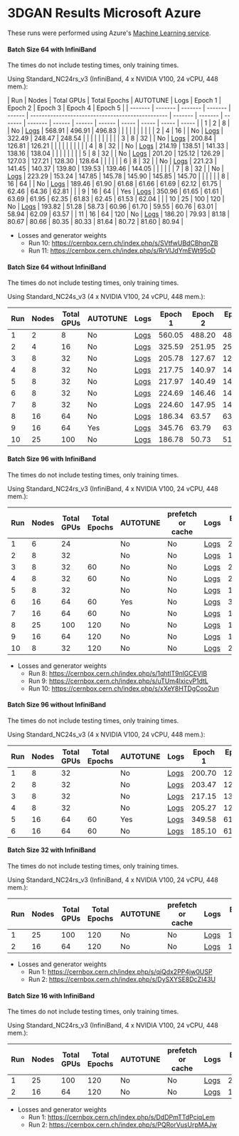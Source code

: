 # 3DGAN Results Microsoft Azure

These runs were performed using Azure's [Machine Learning service](https://azure.microsoft.com/en-us/services/machine-learning/).

#### Batch Size 64 with InfiniBand

The times do not include testing times, only training times.

Using Standard_NC24rs_v3 (InfiniBand, 4 x NVIDIA V100, 24 vCPU, 448 mem.):

| Run | Nodes | Total GPUs | Total Epochs | AUTOTUNE | Logs | Epoch 1 | Epoch 2 | Epoch 3 | Epoch 4 | Epoch 5 |
| ------- | ------- | ------- | ------- | ------ | ------------------------------------------------ | ------- | ------- | ------- | ------- | ------ | ------ | ------ | ----- | ----- | ----- | ----- |
| 1       | 2       | 8       |         | No     | [Logs](https://s3.cern.ch/swift/v1/mlogs/run24)  | 568.91  | 496.91  | 496.83  |         |        |        |        |       |       |       |       |
| 2       | 4       | 16      |         | No     | [Logs](https://s3.cern.ch/swift/v1/mlogs/run27)  | 322.49  | 248.47  | 248.54  |         |        |        |        |       |       |       |       |
| 3       | 8       | 32      |         | No     | [Logs](https://s3.cern.ch/swift/v1/mlogs/run28)  | 200.84  | 126.81  | 126.21  |         |        |        |        |       |       |       |       |
| 4       | 8       | 32      |         | No     | [Logs](https://s3.cern.ch/swift/v1/mlogs/run42)  | 214.19  | 138.51  | 141.33  | 138.16  | 138.04 |        |        |       |       |       |       |
| 5       | 8       | 32      |         | No     | [Logs](https://s3.cern.ch/swift/v1/mlogs/run43)  | 201.20  | 125.12  | 126.29  | 127.03  | 127.21 | 128.30 | 128.64 |       |       |       |       |
| 6       | 8       | 32      |         | No     | [Logs](https://s3.cern.ch/swift/v1/mlogs/run44)  | 221.23  | 141.45  | 140.37  | 139.80  | 139.53 | 139.46 | 144.05 |       |       |       |       |
| 7       | 8       | 32      |         | No     | [Logs](https://s3.cern.ch/swift/v1/mlogs/run45)  | 223.29  | 153.24  | 147.85  | 145.78  | 145.90 | 145.85 | 145.70 |       |       |       |       |
| 8       | 16      | 64      |         | No     | [Logs](https://s3.cern.ch/swift/v1/mlogs/run85)  | 189.46  | 61.90   | 61.68   | 61.66   | 61.69  | 62.12  | 61.75  | 62.46 | 64.36 | 62.81 |       |
| 9       | 16      | 64      |         | Yes    | [Logs](https://s3.cern.ch/swift/v1/mlogs/run86)  | 350.96  | 61.65   | 61.61   | 63.69   | 61.95  | 62.35  | 61.83  | 62.45 | 61.53 | 62.04 |       |
| 10      | 25      | 100     | 120     | No     | [Logs](https://s3.cern.ch/swift/v1/mlogs/run111) | 193.82  | 51.28   | 58.73   | 60.96   | 61.70  | 59.55  | 60.76  | 63.01 | 58.94 | 62.09 | 63.57 |
| 11      | 16      | 64      | 120     | No     | [Logs](https://s3.cern.ch/swift/v1/mlogs/run112) | 186.20  | 79.93   | 81.18   | 80.67   | 80.66  | 80.35  | 80.33  | 81.64 | 80.72 | 81.60 | 80.94 |

* Losses and generator weights
    * Run 10: https://cernbox.cern.ch/index.php/s/SVtfwUBdCBhqnZB
    * Run 11: https://cernbox.cern.ch/index.php/s/RrVIJdYmEWt95oD


#### Batch Size 64 without InfiniBand

The times do not include testing times, only training times.

Using Standard_NC24s_v3 (4 x NVIDIA V100, 24 vCPU, 448 mem.):

Run | Nodes | Total GPUs | AUTOTUNE | Logs | Epoch 1 | Epoch 2 | Epoch 3 | Epoch 4 | Epoch 5 | Epoch 6 | Epoch 7 | Epoch 8 | Epoch 9 | Epoch 10 |
| ------- | ------- | ------- | ------- | ------------------------------------------------ | ------- | ------- | ------- | ------- | ------- | ------- | ------- | ----- | ----- | ----- |
| 1       | 2       | 8       | No      | [Logs](https://s3.cern.ch/swift/v1/mlogs/run25)  | 560.05  | 488.20  | 488.02  |         |         |         |         |       |       |       |
| 2       | 4       | 16      | No      | [Logs](https://s3.cern.ch/swift/v1/mlogs/run26)  | 325.59  | 251.95  | 252.22  |         |         |         |         |       |       |       |
| 3       | 8       | 32      | No      | [Logs](https://s3.cern.ch/swift/v1/mlogs/run33)  | 205.78  | 127.67  | 127.57  |         |         |         |         |       |       |       |
| 4       | 8       | 32      | No      | [Logs](https://s3.cern.ch/swift/v1/mlogs/run34)  | 217.75  | 140.97  | 141.16  |         |         |         |         |       |       |       |
| 5       | 8       | 32      | No      | [Logs](https://s3.cern.ch/swift/v1/mlogs/run35)  | 217.97  | 140.49  | 141.19  |         |         |         |         |       |       |       |
| 6       | 8       | 32      | No      | [Logs](https://s3.cern.ch/swift/v1/mlogs/run36)  | 224.69  | 146.46  | 146.24  |         |         |         |         |       |       |       |
| 7       | 8       | 32      | No      | [Logs](https://s3.cern.ch/swift/v1/mlogs/run37)  | 224.60  | 147.95  | 147.82  | 147.71  | 148.72  | 147.71  | 148.72  |       |       |       |
| 8       | 16      | 64      | No      | [Logs](https://s3.cern.ch/swift/v1/mlogs/run83)  | 186.34  | 63.57   | 63.78   | 63.28   | 64.69   | 65.42   | 63.68   | 63.55 | 63.60 | 66.41 |
| 9       | 16      | 64      | Yes     | [Logs](https://s3.cern.ch/swift/v1/mlogs/run84)  | 345.76  | 63.79   | 63.21   | 63.34   | 63.48   | 63.41   | 64.11   | 63.33 | 63.47 | 63.40 |
| 10      | 25      | 100     | No      | [Logs](https://s3.cern.ch/swift/v1/mlogs/run113) | 186.78  | 50.73   | 51.76   | 55.46   | 53.91   | 54.65   | 53.40   | 54.34 | 53.95 | 53.65 |


#### Batch Size 96 with InfiniBand

The times do not include testing times, only training times.

Using Standard_NC24rs_v3 (InfiniBand, 4 x NVIDIA V100, 24 vCPU, 448 mem.):

Run  | Nodes | Total GPUs | Total Epochs | AUTOTUNE | prefetch or cache | Logs | Epoch 1 | Epoch 2 | Epoch 3 | Epoch 4 | Epoch 5 | Epoch 6 | Epoch 7 | Epoch 8 | Epoch 9 | Epoch 10 | Epoch 11 |
| ------- | ------- | ------- | ------- | ------- | ------- | ----------------------------------------------- | ------- | ------- | ------- | ------- | ------- | ------- | ------- | ------- | ------- | ------- | ------- |
| 1       | 6       | 24      |         | No      | No      | [Logs](https://s3.cern.ch/swift/v1/mlogs/run67) | 257.33  | 181.04  | 178.15  | 178.20  | 177.99  | 177.57  | 178.38  | 178.37  | 177.83  | 177.98  |         |
| 2       | 8       | 32      |         | No      | No      | [Logs](https://s3.cern.ch/swift/v1/mlogs/run46) | 199.90  | 119.04  | 118.81  | 119.55  | 118.73  | 119.39  | 119.59  |         |         |         |         |
| 3       | 8       | 32      | 60      | No      | No      | [Logs](https://s3.cern.ch/swift/v1/mlogs/run47) | 200.29  | 118.98  | 119.15  | 119.02  | 119.50  | 119.09  | 119.14  | 119.04  | 119.17  | 119.12  | 119.02  |
| 4       | 8       | 32      | 60      | No      | No      | [Logs](https://s3.cern.ch/swift/v1/mlogs/run48) | 202.94  | 126.17  | 125.88  | 126.20  | 125.88  | 125.74  | 124.46  | 125.96  | 125.55  | 125.80  | 123.52  |
| 5       | 8       | 32      |         | No      | No      | [Logs](https://s3.cern.ch/swift/v1/mlogs/run68) | 199.51  | 120.14  | 120.46  | 120.54  | 119.32  | 119.91  | 119.49  | 120.08  | 120.16  | 120.22  |         |
| 6       | 16      | 64      | 60      | Yes     | No      | [Logs](https://s3.cern.ch/swift/v1/mlogs/run78) | 351.46  | 61.70   | 60.37   | 59.94   | 60.64   | 60.15   | 59.83   | 61.28   | 60.45   | 59.84   | 62.24   |
| 7       | 16      | 64      | 60      | No      | No      | [Logs](https://s3.cern.ch/swift/v1/mlogs/run80) | 181.74  | 59.90   | 60.08   | 60.01   | 59.89   | 59.65   | 59.52   | 60.92   | 60.82   | 63.31   | 59.62   |
| 8       | 25      | 100     | 120     | No      | No      | [Logs](https://s3.cern.ch/swift/v1/mlogs/run93) | 196.66  | 66.44   | 56.22   | 56.34   | 57.24   | 55.15   | 55.29   | 56.45   | 55.76   | 55.23   | 55.10   |
| 9       | 16      | 64      | 120     | No      | No      | [Logs](https://s3.cern.ch/swift/v1/mlogs/run94) | 175.92  | 60.47   | 59.89   | 59.88   | 60.66   | 66.57   | 59.72   | 60.17   | 60.02   | 60.37   | 60.55   |
| 10      | 8       | 32      | 120     | No      | No      | [Logs](https://s3.cern.ch/swift/v1/mlogs/run95) | 204.11  | 120.73  | 120.61  | 120.57  | 120.77  | 120.62  | 120.86  | 120.74  | 120.65  | 120.88  | 120.42  |

* Losses and generator weights
    * Run 8: https://cernbox.cern.ch/index.php/s/1qhtlT9nlGCEVIB
    * Run 9: https://cernbox.cern.ch/index.php/s/uTUm4lxicvP1dtL
    * Run 10: https://cernbox.cern.ch/index.php/s/xXeY8HTDgCoo2un


#### Batch Size 96 without InfiniBand

The times do not include testing times, only training times.

Using Standard_NC24s_v3 (4 x NVIDIA V100, 24 vCPU, 448 mem.):

Run  | Nodes | Total GPUs | Total Epochs | AUTOTUNE | Logs | Epoch 1 | Epoch 2 | Epoch 3 | Epoch 4 | Epoch 5 | Epoch 6 | Epoch 7 | Epoch 8 | Epoch 9 | Epoch 10 | Epoch 11 |
| ------- | ------- | ------- | ------- | ----------- | ----------------------------------------------- | ------- | ------- | ------- | ------- | ------- | ------- | ------- | ------- | ------- | ------- | ------ |
| 1       | 8       | 32      |         | No          | [Logs](https://s3.cern.ch/swift/v1/mlogs/run52) | 200.70  | 120.72  | 120.16  | 120.09  | 120.88  | 120.81  | 120.25  | 121.05  | 120.75  | 120.64  | 120.93 |
| 2       | 8       | 32      |         | No          | [Logs](https://s3.cern.ch/swift/v1/mlogs/run53) | 203.47  | 120.45  | 122.69  | 120.95  | 120.62  | 120.31  | 120.76  | 120.21  | 120.38  | 120.95  |        |
| 3       | 8       | 32      |         | No          | [Logs](https://s3.cern.ch/swift/v1/mlogs/run54) | 217.15  | 130.88  | 130.74  | 128.73  | 131.00  | 128.83  | 129.75  | 128.79  | 129.77  | 127.73  |        |
| 4       | 8       | 32      |         | No          | [Logs](https://s3.cern.ch/swift/v1/mlogs/run56) | 205.27  | 127.27  | 129.81  | 130.55  | 128.61  | 128.94  | 129.57  | 130.52  | 127.17  | 185.97  |        |
| 5       | 16      | 64      | 60      | Yes         | [Logs](https://s3.cern.ch/swift/v1/mlogs/run81) | 349.58  | 61.67   | 61.20   | 61.65   | 61.95   | 61.20   | 61.64   | 61.49   | 61.07   | 60.95   | 61.47  |
| 6       | 16      | 64      | 60      | No          | [Logs](https://s3.cern.ch/swift/v1/mlogs/run82) | 185.10  | 61.30   | 61.76   | 61.24   | 61.05   | 60.85   | 61.18   | 62.12   | 61.20   | 61.00   | 61.11  |



#### Batch Size 32 with InfiniBand

The times do not include testing times, only training times.

Using Standard_NC24rs_v3 (InfiniBand, 4 x NVIDIA V100, 24 vCPU, 448 mem.):

Run  | Nodes | Total GPUs | Total Epochs | AUTOTUNE | prefetch or cache | Logs | Epoch 1 | Epoch 2 | Epoch 3 | Epoch 4 | Epoch 5 | Epoch 6 | Epoch 7 | Epoch 8 | Epoch 9 | Epoch 10 | Epoch 11 |
| ------- | ------- | ------- | ------- | ------- | ------- | ----------------------------------------------- | ------- | ------- | ------- | ------- | ------- | ------- | ------- | ------- | ------- | ------- | ------- |
| 1       | 25      | 100     | 120     | No      | No      | [Logs](https://s3.cern.ch/swift/v1/mlogs/run96) | 193.95  | 69.37   | 69.45   | 69.95   | 69.57   | 70.02   | 70.16   | 69.73   | 69.93   | 69.61   | 69.53   |
| 2       | 16      | 64      | 120     | No      | No      | [Logs](https://s3.cern.ch/swift/v1/mlogs/run98) | 188.40  | 108.16  | 107.97  | 111.05  | 107.88  | 108.10  | 107.97  | 109.76  | 108.27  | 108.02  | 108.09  |

* Losses and generator weights
    * Run 1: https://cernbox.cern.ch/index.php/s/qiQdx2PP4jw0USP
    * Run 2: https://cernbox.cern.ch/index.php/s/DySXYSE8DcZI43U


#### Batch Size 16 with InfiniBand

The times do not include testing times, only training times.

Using Standard_NC24rs_v3 (InfiniBand, 4 x NVIDIA V100, 24 vCPU, 448 mem.):

Run  | Nodes | Total GPUs | Total Epochs | AUTOTUNE | prefetch or cache | Logs | Epoch 1 | Epoch 2 | Epoch 3 | Epoch 4 | Epoch 5 | Epoch 6 | Epoch 7 | Epoch 8 | Epoch 9 | Epoch 10 | Epoch 11 |
| ------- | ------- | ------- | ------- | ------- | ------- | ------------------------------------------------ | ------- | ------- | ------- | ------- | ------- | ------- | ------- | ------- | ------- | ------- | ------- |
| 1       | 25      | 100     | 120     | No      | No      | [Logs](https://s3.cern.ch/swift/v1/mlogs/run102) | 277.64  | 64.59   | 63.68   | 63.47   | 63.78   | 64.45   | 63.69   | 65.16   | 64.11   | 64.65   | 64.33   |
| 2       | 16      | 64      | 120     | No      | No      | [Logs](https://s3.cern.ch/swift/v1/mlogs/run99)  | 199.39  | 91.92   | 92.01   | 91.67   | 91.92   | 92.31   | 92.22   | 92.16   | 91.98   | 91.95   | 92.04   |

* Losses and generator weights
    * Run 1: https://cernbox.cern.ch/index.php/s/DdDPmTTdPciqLem
    * Run 2: https://cernbox.cern.ch/index.php/s/PQRorVusUrpMAJw

